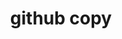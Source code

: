 ---
title: "github copy"
hidden: false
link: "https://github.com/copperdevss"
fancyLink: "github.com/copperdevss"
category: Socials
randomResult: false
---